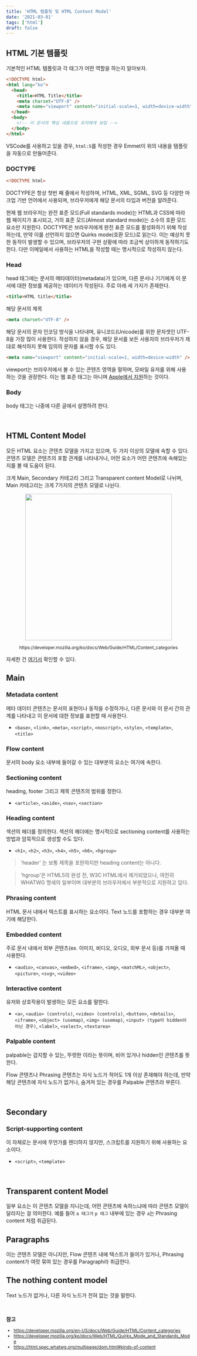 ```yaml
---
title: 'HTML 템플릿 및 HTML Content Model'
date: '2021-03-01'
tags: ['html']
draft: false
---
```


## HTML 기본 템플릿

기본적인 HTML 템플릿과 각 태그가 어떤 역할을 하는지 알아보자.

```html
<!DOCTYPE html>
<html lang="ko">
  <head>
    <title>HTML Title</title>
    <meta charset="UTF-8" />
    <meta name="viewport" content="initial-scale=1, width=device-width" />
  </head>
  <body>
    <!-- 이 문서의 핵심 내용으로 유저에게 보임 -->
  </body>
</html>
```

VSCode를 사용하고 있을 경우, `html:5`를 작성한 경우 Emmet이 위의 내용을 템플릿을 자동으로 만들어준다.

### DOCTYPE

```html
<!DOCTYPE html>
```

DOCTYPE은 항상 첫번 째 줄에서 작성하며, HTML, XML, SGML, SVG 등 다양한 마크업 기반 언어에서 사용되며, 브라우저에게 해당 문서의 타입과 버전을 알려준다.

현재 웹 브라우저는 완전 표준 모드(Full standards mode)는 HTML과 CSS에 따라 웹 페이지가 표시되고, 거의 표준 모드(Almost standard mode)는 소수의 호환 모드 요소만 지원한다. DOCTYPE은 브라우저에게 완전 표준 모드를 활성화하기 위해 작성하는데, 만약 이를 선언하지 않으면 Quirks mode(호환 모드)로 읽는다. 이는 예상치 못한 동작이 발생할 수 있으며, 브라우저의 구현 상황에 따라 조금씩 상이하게 동작하기도 한다. 다만 이메일에서 사용하는 HTML을 작성할 때는 명시적으로 작성하지 않는다.

### Head

head 태그에는 문서의 메타데이터(metadata)가 있으며, 다른 문서나 기기에게 이 문서에 대한 정보를 제공하는 데이터가 작성된다. 주로 아래 세 가지가 존재한다.

```html
<title>HTML title</title>
```

해당 문서의 제목

```html
<meta charset="UTF-8" />
```

해당 문서의 문자 인코딩 방식을 나타내며, 유니코드(Unicode)를 위한 문자셋인 UTF-8을 가장 많이 사용한다. 작성하지 않을 경우, 해당 문서를 보든 사용자의 브라우저가 제대로 해석하지 못해 임의의 문자를 표시할 수도 있다.

```html
<meta name="viewport" content="initial-scale=1, width=device-width" />
```

viewport는 브라우저에서 볼 수 있는 콘텐츠 영역을 말하며, 모바일 유저를 위해 사용하는 것을 권장한다. 이는 웹 표준 태그는 아니며 <a href="https://developer.apple.com/library/archive/documentation/AppleApplications/Reference/SafariWebContent/UsingtheViewport/UsingtheViewport.html" target="_blank">Apple에서 지원</a>하는 것이다.

### Body

body 태그는 나중에 다른 글에서 설명하려 한다.

<br />

## HTML Content Model

모든 HTML 요소는 콘텐츠 모델을 가지고 있으며, 두 가지 이상의 모델에 속할 수 있다. 콘텐츠 모델은 콘텐츠의 포함 관계를 나타내거나, 어떤 요소가 어떤 콘텐츠에 속해있는지를 볼 때 도움이 된다.

크게 Main, Secondary 카테고리 그리고 Transparent content Model로 나뉘며, Main 카테고리는 크게 7가지의 콘텐츠 모델로 나뉜다.

<div style="text-align: center">
<img src="https://developer.mozilla.org/@api/deki/files/6244/=Content_categories_venn.png?size=webview" style="width: 400px;">
<p style="font-size: 12px;">https://developer.mozilla.org/ko/docs/Web/Guide/HTML/Content_categories</p>
</div>

자세한 건 <a href="https://html.spec.whatwg.org/multipage/dom.html#kinds-of-content" target="_blank">여기서</a> 확인할 수 있다.
<br />

## Main

### Metadata content

메타 데이터 콘텐츠는 문서의 표현이나 동작을 수정하거나, 다른 문서와 이 문서 간의 관계를 나타내고 이 문서에 대한 정보를 표현할 때 사용한다.

- `<base>`, `<link>`, `<meta>`, `<script>`, `<noscript>`, `<style>`, `<template>`, `<title>`

### Flow content

문서의 body 요소 내부에 들어갈 수 있는 대부분의 요소는 여기에 속한다.

### Sectioning content

heading, footer 그리고 제목 콘텐츠의 범위를 정한다.

- `<article>`, `<aside>`, `<nav>`, `<section>`

### Heading content

섹션의 헤더를 정의한다. 섹션의 헤더에는 명시적으로 sectioning content를 사용하는 방법과 암묵적으로 생성할 수도 있다.

- `<h1>`, `<h2>`, `<h3>`, `<h4>`, `<h5>`, `<h6>`, `<hgroup>`

> 'header' 는 보통 제목을 포한하지만 heading content는 아니다.

> 'hgroup'은 HTML5의 완성 전, W3C HTML에서 제거되었으나, 여전히 WHATWG 명세의 일부이며 대부분의 브라우저에서 부분적으로 지원하고 있다.

### Phrasing content

HTML 문서 내에서 텍스트를 표시하는 요소이다. Text 노드를 포함하는 경우 대부분 여기에 해당한다.

### Embedded content

주로 문서 내에서 외부 콘텐츠(ex. 이미지, 비디오, 오디오, 외부 문서 등)를 가져올 때 사용한다.

- `<audio>`, `<canvas>`, `<embed>`, `<iframe>`, `<img>`, `<matchML>`, `<object>`, `<picture>`, `<svg>`, `<video>`

### Interactive content

유저와 상호작용이 발생하는 모든 요소를 말한다.

- `<a>`, `<audio> (controls)`, `<video> (controls)`, `<button>`, `<details>`, `<iframe>`, `<object> (usemap)`, `<img> (usemap)`, `<input> (type이 hidden이 아닌 경우)`, `<label>`, `<select>`, `<textarea>`

### Palpable content

palpable는 감지할 수 있는, 뚜렷한 이라는 뜻이며, 비어 있거나 hidden인 콘텐츠를 뜻한다.

Flow 콘텐츠나 Phrasing 콘텐츠는 자식 노드가 적어도 1개 이상 존재해야 하는데, 만약 해당 콘텐츠에 자식 노드가 없거나, 숨겨져 있는 경우를 Palpable 콘텐츠라 부른다.

<br />

## Secondary

### Script-supporting content

이 자체로는 문서에 무언가를 렌더하지 않지만, 스크립트를 지원하기 위해 사용하는 요소이다.

- `<script>`, `<template>`

<br />

## Transparent content Model

일부 요소는 이 콘텐츠 모델을 지니는데, 어떤 콘텐츠에 속하느냐에 따라 콘텐츠 모델이 달라지는 걸 의미한다.
예를 들어 `a 태그가` `p 태그` 내부에 있는 경우 `a`는 Phrasing content 처럼 취급된다.

## Paragraphs

이는 콘텐츠 모델은 아니지만, Flow 콘텐츠 내에 텍스트가 들어가 있거나, Phrasing content가 여럿 묶여 있는 경우를 Paragraph라 취급한다.

## The nothing content model

Text 노드가 없거나, 다른 자식 노드가 전혀 없는 것을 말한다.

<br />

**참고**

<div style="font-size: 12px;">

- https://developer.mozilla.org/en-US/docs/Web/Guide/HTML/Content_categories
- https://developer.mozilla.org/ko/docs/Web/HTML/Quirks_Mode_and_Standards_Mode
- https://html.spec.whatwg.org/multipage/dom.html#kinds-of-content

</div>

